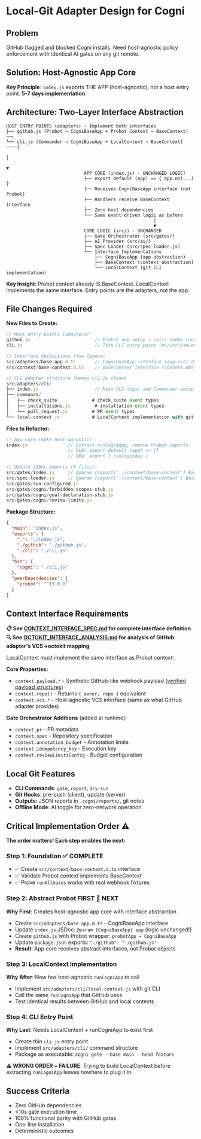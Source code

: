# Local-Git Adapter Design for Cogni

## Problem
GitHub flagged and blocked Cogni installs. Need host-agnostic policy enforcement with identical AI gates on any git remote.

## Solution: Host-Agnostic App Core
**Key Principle**: `index.js` exports THE APP (host-agnostic), not a host entry point. **5-7 days implementation**.

## Architecture: Two-Layer Interface Abstraction
```
HOST ENTRY POINTS (adapters) - Implement both interfaces
├── github.js (Probot → CogniBaseApp + Probot Context → BaseContext) ──┐
└── cli.js (Commander → CogniBaseApp + LocalContext → BaseContext) ────┤
                                                                       │
                                                                       ▼
                             APP CORE (index.js) - UNCHANGED LOGIC!
                             ├── export default (app) => { app.on(...) }
                             ├── Receives CogniBaseApp interface (not Probot)
                             ├── Handlers receive BaseContext interface
                             ├── Zero host dependencies
                             └── Same event-driven logic as before
                                                       │
                                                       ▼
                             CORE LOGIC (src/) - UNCHANGED
                             ├── Gate Orchestrator (src/gates/)
                             ├── AI Provider (src/ai/)
                             ├── Spec Loader (src/spec-loader.js)
                             └── Interface Implementations
                                 ├── CogniBaseApp (app abstraction)
                                 ├── BaseContext (context abstraction)
                                 └── LocalContext (git CLI implementation)
```

**Key Insight**: Probot context already IS BaseContext. LocalContext implements the same interface. Entry points are the adapters, not the app.

## File Changes Required

**New Files to Create:**
```javascript
// Host entry points (adapters)
github.js                        // Probot app setup → calls index.runCogniApp
cli.js                           // Thin CLI entry point (#!/usr/bin/env node)

// Interface definitions (two layers)
src/adapters/base-app.d.ts       // CogniBaseApp interface (app.on() abstraction)  
src/context/base-context.d.ts    // BaseContext interface (context abstraction)

// CLI adapter structure (keeps cli.js clean)
src/adapters/cli/
├── index.js                     // Main CLI logic and Commander setup
├── commands/
│   ├── check_suite             # check_suite event types
│   ├── installations.js         # installation event types
│   └── pull_request.js         # PR event types
└── local-context.js            # LocalContext implementation with git CLI
```

**Files to Refactor:**
```javascript
// App core (make host-agnostic)
index.js               // Extract runCogniApp, remove Probot imports
                       // OLD: export default (app) => {}
                       // NEW: export { runCogniApp }

// Update JSDoc imports (8 files):
src/gates/index.js     // @param {import('../context/base-context').BaseContext}
src/spec-loader.js     // @param {import('./context/base-context').BaseContext}  
src/gates/run-configured.js
src/gates/cogni/forbidden-scopes-stub.js
src/gates/cogni/goal-declaration-stub.js  
src/gates/cogni/review-limits.js
```

**Package Structure:**
```json
{
  "main": "index.js",
  "exports": {
    ".": "./index.js",
    "./github": "./github.js", 
    "./cli": "./cli.js"
  },
  "bin": {
    "cogni": "./cli.js"
  },
  "peerDependencies": {
    "probot": "^13.0.0"
  }
}
```

## Context Interface Requirements

**📋 See [CONTEXT_INTERFACE_SPEC.md](./CONTEXT_INTERFACE_SPEC.md) for complete interface definition**
**🔍 See [OCTOKIT_INTERFACE_ANALYSIS.md](./OCTOKIT_INTERFACE_ANALYSIS.md) for analysis of GitHub adapter's VCS→octokit mapping**

LocalContext must implement the same interface as Probot context:

**Core Properties:**
- `context.payload.*` - Synthetic GitHub-like webhook payload ([verified payload structures](./CONTEXT_INTERFACE_SPEC.md#captured-webhook-fixtures))
- `context.repo()` - Returns `{ owner, repo }` equivalent  
- `context.vcs.*` - Host-agnostic VCS interface (same as what GitHub adapter provides)

**Gate Orchestrator Additions** (added at runtime):
- `context.pr` - PR metadata 
- `context.spec` - Repository specification
- `context.annotation_budget` - Annotation limits
- `context.idempotency_key` - Execution key
- `context.reviewLimitsConfig` - Budget configuration

## Local Git Features
- **CLI Commands**: `gate`, `report`, `dry-run`
- **Git Hooks**: pre-push (client), update (server) 
- **Outputs**: JSON reports in `.cogni/reports/`, git notes
- **Offline Mode**: AI toggle for zero-network operation

## Critical Implementation Order ⚠️

**The order matters! Each step enables the next:**

### Step 1: Foundation ✅ COMPLETE
- ✅ Create `src/context/base-context.d.ts` interface
- ✅ Validate Probot context implements BaseContext  
- ✅ Prove `runAllGates` works with real webhook fixtures

### Step 2: Abstract Probot FIRST 🔄 **NEXT**
**Why First**: Creates host-agnostic app core with interface abstraction
- Create `src/adapters/base-app.d.ts` - CogniBaseApp interface
- Update `index.js` JSDoc: `@param {CogniBaseApp} app` (logic unchanged!)
- Create `github.js` with Probot wrapper: `probotApp → CogniBaseApp`
- Update `package.json` exports: `"./github": "./github.js"`
- **Result**: App core receives abstract interfaces, not Probot objects

### Step 3: LocalContext Implementation  
**Why After**: Now has host-agnostic `runCogniApp` to call
- Implement `src/adapters/cli/local-context.js` with git CLI
- Call the same `runCogniApp` that GitHub uses
- Test identical results between GitHub and local contexts

### Step 4: CLI Entry Point
**Why Last**: Needs LocalContext + runCogniApp to exist first  
- Create thin `cli.js` entry point
- Implement `src/adapters/cli/` command structure
- Package as executable: `cogni gate --base main --head feature`

**⚠️ WRONG ORDER = FAILURE**: Trying to build LocalContext before extracting `runCogniApp` leaves nowhere to plug it in.

## Success Criteria
- Zero GitHub dependencies
- <10s gate execution time
- 100% functional parity with GitHub gates
- One-line installation
- Deterministic outcomes